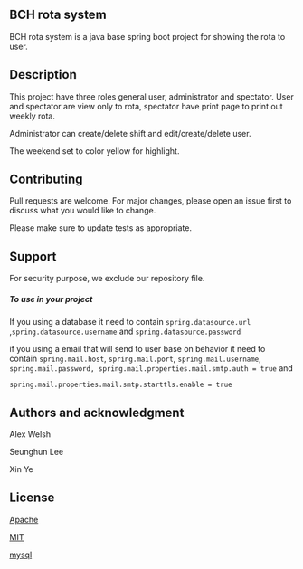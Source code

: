 ## BCH rota system

BCH rota system is a java base spring boot project for showing the rota to user.

## Description

This project have three roles general user, administrator and spectator. User and spectator are view only to rota, spectator have print page to print out weekly rota.

Administrator can create/delete shift and edit/create/delete user.

The weekend set to color yellow for highlight.

## Contributing

Pull requests are welcome. For major changes, please open an issue first to discuss what you would like to change.

Please make sure to update tests as appropriate.

## Support

For security purpose, we exclude our repository file. 

##### To use in your project

If you using a database it need to contain  `spring.datasource.url` ,`spring.datasource.username` and `spring.datasource.password`

if you using a email that will send to user base on behavior it need to contain `spring.mail.host`, `spring.mail.port`, `spring.mail.username`, `spring.mail.password, spring.mail.properties.mail.smtp.auth = true` and 

`spring.mail.properties.mail.smtp.starttls.enable = true`

## Authors and acknowledgment

Alex Welsh

Seunghun Lee

Xin Ye

## License

 [Apache](http://www.apache.org/licenses/)

[MIT](https://choosealicense.com/licenses/mit/)

[mysql](https://www.gnu.org/licenses/old-licenses/gpl-2.0.txt)
